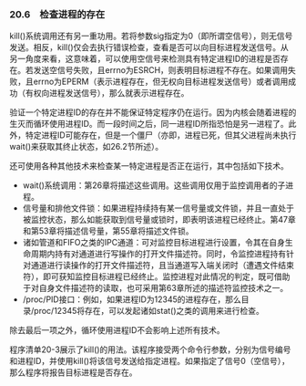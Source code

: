 ### 20.6　检查进程的存在

kill()系统调用还有另一重功用。若将参数sig指定为0（即所谓空信号），则无信号发送。相反，kill()仅会去执行错误检查，查看是否可以向目标进程发送信号。从另一角度来看，这意味着，可以使用空信号来检测具有特定进程ID的进程是否存在。若发送空信号失败，且errno为ESRCH，则表明目标进程不存在。如果调用失败，且errno为EPERM（表示进程存在，但无权向目标进程发送信号）或者调用成功（有权向进程发送信号），那么就表示进程存在。

验证一个特定进程ID的存在并不能保证特定程序仍在运行。因为内核会随着进程的生灭而循环使用进程ID。而一段时间之后，同一进程ID所指恐怕是另一进程了。此外，特定进程ID可能存在，但是一个僵尸（亦即，进程已死，但其父进程尚未执行wait()来获取其终止状态，如26.2节所述）。

还可使用各种其他技术来检查某一特定进程是否正在运行，其中包括如下技术。

+ wait()系统调用：第26章将描述这些调用。这些调用仅用于监控调用者的子进程。
+ 信号量和排他文件锁：如果进程持续持有某一信号量或文件锁，并且一直处于被监控状态，那么如能获取到信号量或锁时，即表明该进程已经终止。第47章和第53章将描述信号量，第55章将描述文件锁。
+ 诸如管道和FIFO之类的IPC通道：可对监控目标进程进行设置，令其在自身生命周期内持有对通道进行写操作的打开文件描述符。同时，令监控进程持有针对通道进行读操作的打开文件描述符，且当通道写入端关闭时（遭遇文件结束符），即可获知监控目标进程已经终止。监控进程对此情况的判定，既可借助于对自身文件描述符的读取，也可采用第63章所述的描述符监控技术之一。
+ /proc/PID接口：例如，如果进程ID为12345的进程存在，那么目录/proc/12345将存在，可以发起诸如stat()之类的调用来进行检查。

除去最后一项之外，循环使用进程ID不会影响上述所有技术。

程序清单20-3展示了kill()的用法。该程序接受两个命令行参数，分别为信号编号和进程ID，并使用kill()将该信号发送给指定进程。如果指定了信号0（空信号），那么程序将报告目标进程是否存在。

